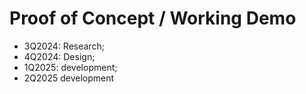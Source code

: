 # Proof of Concept / Working Demo
* 3Q2024: Research; 
* 4Q2024: Design; 
* 1Q2025: development; 
* 2Q2025 development
